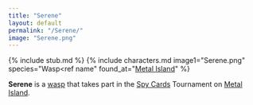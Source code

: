 ```yaml
---
title: "Serene"
layout: default
permalink: "/Serene/"
image: "Serene.png"
---
```

{% include stub.md %}
{% include characters.md image1="Serene.png" species="Wasp<ref name" found_at="[Metal Island](/Metal_Island)" %}

**Serene** is a [wasp](/wasp)<ref name="artbook"/> that takes part in the [Spy Cards](/Spy_Cards) Tournament on [Metal Island](/Metal_Island).